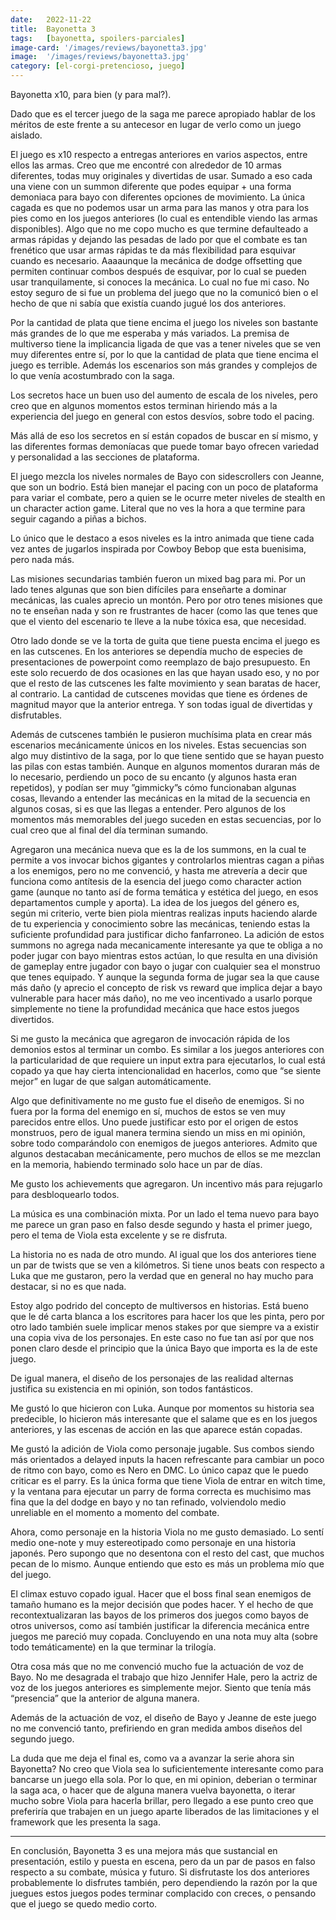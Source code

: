```yaml
---
date:   2022-11-22
title:  Bayonetta 3
tags:   [bayonetta, spoilers-parciales]
image-card: '/images/reviews/bayonetta3.jpg'
image:  '/images/reviews/bayonetta3.jpg'
category: [el-corgi-pretencioso, juego]
---
```

Bayonetta x10, para bien (y para mal?).

Dado que es el tercer juego de la saga me parece apropiado hablar de los méritos de este frente a su antecesor en lugar de verlo como un juego aislado.

El juego es x10 respecto a entregas anteriores en varios aspectos, entre ellos las armas. Creo que me encontré con alrededor de 10 armas diferentes, todas muy originales y divertidas de usar. Sumado a eso cada una viene con un summon diferente que podes equipar + una forma demoniaca para bayo con diferentes opciones de movimiento. La única cagada es que no podemos usar un arma para las manos y otra para los pies como en los juegos anteriores (lo cual es entendible viendo las armas disponibles). Algo que no me copo mucho es que termine defaulteado a armas rápidas y dejando las pesadas de lado por que el combate es tan frenético que usar armas rápidas te da más flexibilidad para esquivar cuando es necesario. Aaaaunque la mecánica de dodge offsetting que permiten continuar combos después de esquivar, por lo cual se pueden usar tranquilamente, si conoces la mecánica. Lo cual no fue mi caso. No estoy seguro de si fue un problema del juego que no la comunicó bien o el hecho de que ni sabía que existía cuando jugué los dos anteriores.

Por la cantidad de plata que tiene encima el juego los niveles son bastante más grandes de lo que me esperaba y más variados. La premisa de multiverso tiene la implicancia ligada de que vas a tener niveles que se ven muy diferentes entre sí, por lo que la cantidad de plata que tiene encima el juego es terrible. Además los escenarios son más grandes y complejos de lo que venía acostumbrado con la saga.

Los secretos hace un buen uso del aumento de escala de los niveles, pero creo que en algunos momentos estos terminan hiriendo más a la experiencia del juego en general con estos desvíos, sobre todo el pacing.

Más allá de eso los secretos en sí están copados de buscar en sí mismo, y las diferentes formas demoníacas que puede tomar bayo ofrecen variedad y personalidad a las secciones de plataforma.

El juego mezcla los niveles normales de Bayo con sidescrollers con Jeanne, que son un bodrio. Está bien manejar el pacing con un poco de plataforma para variar el combate, pero a quien se le ocurre meter niveles de stealth en un character action game. Literal que no ves la hora a que termine para seguir cagando a piñas a bichos.

Lo único que le destaco a esos niveles es la intro animada que tiene cada vez antes de jugarlos inspirada por Cowboy Bebop que esta buenisima, pero nada más.

Las misiones secundarias también fueron un mixed bag para mi. Por un lado tenes algunas que son bien difíciles para enseñarte a dominar mecánicas, las cuales aprecio un montón. Pero por otro tenes misiones que no te enseñan nada y son re frustrantes de hacer (como las que tenes que que el viento del escenario te lleve a la nube tóxica esa, que necesidad.

Otro lado donde se ve la torta de guita que tiene puesta encima el juego es en las cutscenes. En los anteriores se dependía mucho de especies de presentaciones de powerpoint como reemplazo de bajo presupuesto. En este solo recuerdo de dos ocasiones en las que hayan usado eso, y no por que el resto de las cutscenes les falte movimiento y sean baratas de hacer, al contrario. La cantidad de cutscenes movidas que tiene es órdenes de magnitud mayor que la anterior entrega. Y son todas igual de divertidas y disfrutables.

Además de cutscenes también le pusieron muchísima plata en crear más escenarios mecánicamente únicos en los niveles. Estas secuencias son algo muy distintivo de la saga, por lo que tiene sentido que se hayan puesto las pilas con estas también. Aunque en algunos momentos duraran más de lo necesario, perdiendo un poco de su encanto (y algunos hasta eran repetidos), y podían ser muy ”gimmicky”s cómo funcionaban algunas cosas, llevando a entender las mecánicas en la mitad de la secuencia en algunos cosas, si es que las llegas a entender. Pero algunos de los momentos más memorables del juego suceden en estas secuencias, por lo cual creo que al final del día terminan sumando.

Agregaron una mecánica nueva que es la de los summons, en la cual te permite a vos invocar bichos gigantes y controlarlos mientras cagan a piñas a los enemigos, pero no me convenció, y hasta me atrevería a decir que funciona como antítesis de la esencia del juego como character action game (aunque no tanto así de forma temática y estética del juego, en esos departamentos cumple y aporta). La idea de los juegos del género es, según mi criterio, verte bien piola mientras realizas inputs haciendo alarde de tu experiencia y conocimiento sobre las mecánicas, teniendo estas la suficiente profundidad para justificar dicho fanfarroneo. La adición de estos summons no agrega nada mecanicamente interesante ya que te obliga a no poder jugar con bayo mientras estos actúan, lo que resulta en una división de gameplay entre jugador con bayo o jugar con cualquier sea el monstruo que tenes equipado. Y aunque la segunda forma de jugar sea la que cause más daño (y aprecio el concepto de risk vs reward que implica dejar a bayo vulnerable para hacer más daño), no me veo incentivado a usarlo porque simplemente no tiene la profundidad mecánica que hace estos juegos divertidos.

Si me gusto la mecánica que agregaron de invocación rápida de los demonios estos al terminar un combo. Es similar a los juegos anteriores con la particularidad de que requiere un input extra para ejecutarlos, lo cual está copado ya que hay cierta intencionalidad en hacerlos, como que “se siente mejor” en lugar de que salgan automáticamente.

Algo que definitivamente no me gusto fue el diseño de enemigos. Si no fuera por la forma del enemigo en sí, muchos de estos se ven muy parecidos entre ellos. Uno puede justificar esto por el origen de estos monstruos, pero de igual manera termina siendo un miss en mi opinión, sobre todo comparándolo con enemigos de juegos anteriores. Admito que algunos destacaban mecánicamente, pero muchos de ellos se me mezclan en la memoria, habiendo terminado solo hace un par de días.

Me gusto los achievements que agregaron. Un incentivo más para rejugarlo para desbloquearlo todos.

La música es una combinación mixta. Por un lado el tema nuevo para bayo me parece un gran paso en falso desde segundo y hasta el primer juego, pero el tema de Viola esta excelente y se re disfruta.

La historia no es nada de otro mundo. Al igual que los dos anteriores tiene un par de twists que se ven a kilómetros. Si tiene unos beats con respecto a Luka que me gustaron, pero la verdad que en general no hay mucho para destacar, si no es que nada.

Estoy algo podrido del concepto de multiversos en historias. Está bueno que le dé carta blanca a los escritores para hacer los que les pinta, pero por otro lado también suele implicar menos stakes por que siempre va a existir una copia viva de los personajes. En este caso no fue tan así por que nos ponen claro desde el principio que la única Bayo que importa es la de este juego.

De igual manera, el diseño de los personajes de las realidad alternas justifica su existencia en mi opinión, son todos fantásticos.

Me gustó lo que hicieron con Luka. Aunque por momentos su historia sea predecible, lo hicieron más interesante que el salame que es en los juegos anteriores, y las escenas de acción en las que aparece están copadas.

Me gustó la adición de Viola como personaje jugable. Sus combos siendo más orientados a delayed inputs la hacen refrescante para cambiar un poco de ritmo con bayo, como es Nero en DMC. Lo único capaz que le puedo criticar es el parry. Es la única forma que tiene Viola de entrar en witch time, y la ventana para ejecutar un parry de forma correcta es muchisimo mas fina que la del dodge en bayo y no tan refinado, volviendolo medio unreliable en el momento a momento del combate.

Ahora, como personaje en la historia Viola no me gusto demasiado. Lo sentí medio one-note y muy estereotipado como personaje en una historia japonés. Pero supongo que no desentona con el resto del cast, que muchos pecan de lo mismo. Aunque entiendo que esto es más un problema mío que del juego.

El climax estuvo copado igual. <span class="js-spoiler hidden" aria-label="Spoiler" aria-expanded="false" tabindex="0" role="button">
<span aria-hidden="true"> Hacer que el boss final sean enemigos de tamaño humano es la mejor decisión que podes hacer. Y el hecho de que recontextualizaran las bayos de los primeros dos juegos como bayos de otros universos, como así también justificar la diferencia mecánica entre juegos me pareció muy copada. Concluyendo en una nota muy alta (sobre todo temáticamente) en la que terminar la trilogía.</span></span>

Otra cosa más que no me convenció mucho fue la actuación de voz de Bayo. No me desagrada el trabajo que hizo Jennifer Hale, pero la actriz de voz de los juegos anteriores es simplemente mejor. Siento que tenía más “presencia” que la anterior de alguna manera.

Además de la actuación de voz, el diseño de Bayo y Jeanne de este juego no me convenció tanto, prefiriendo en gran medida ambos diseños del segundo juego.

<span class="js-spoiler hidden" aria-label="Spoiler" aria-expanded="false" tabindex="0" role="button">
<span aria-hidden="true">La duda que me deja el final es, como va a avanzar la serie ahora sin Bayonetta? No creo que Viola sea lo suficientemente interesante como para bancarse un juego ella sola. Por lo que, en mi opinion, deberian o terminar la saga aca, o hacer que de alguna manera vuelva bayonetta, o iterar mucho sobre Viola para hacerla brillar, pero llegado a ese punto creo que preferiría que trabajen en un juego aparte liberados de las limitaciones y el framework que les presenta la saga.</span></span>

<hr>

En conclusión, Bayonetta 3 es una mejora más que sustancial en presentación, estilo y puesta en escena, pero da un par de pasos en falso respecto a su combate, música y futuro. Si disfrutaste los dos anteriores probablemente lo disfrutes también, pero dependiendo la razón por la que juegues estos juegos podes terminar complacido con creces, o pensando que el juego se quedo medio corto.
